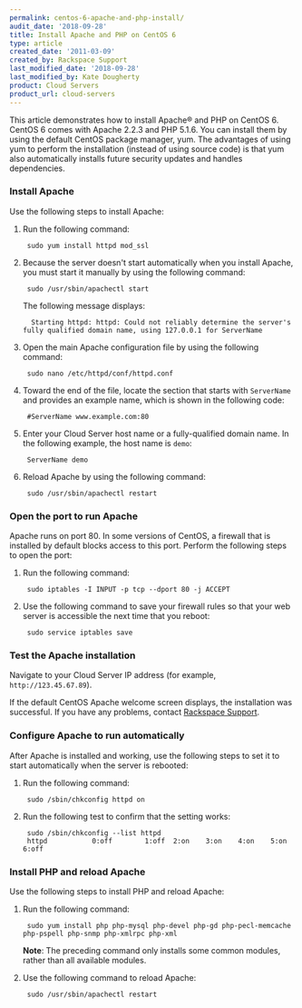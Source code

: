 ```yaml
---
permalink: centos-6-apache-and-php-install/
audit_date: '2018-09-28'
title: Install Apache and PHP on CentOS 6
type: article
created_date: '2011-03-09'
created_by: Rackspace Support
last_modified_date: '2018-09-28'
last_modified_by: Kate Dougherty
product: Cloud Servers
product_url: cloud-servers
---
```


This article demonstrates how to install Apache&reg; and PHP on CentOS 6.
CentOS 6 comes with Apache 2.2.3 and PHP 5.1.6. You can install them by using
the default CentOS package manager, yum. The advantages of using yum to perform
the installation (instead of using source code) is that yum also automatically
installs future security updates and handles dependencies.

### Install Apache

Use the following steps to install Apache:

1. Run the following command:

        sudo yum install httpd mod_ssl

2. Because the server doesn't start automatically when you install Apache, you
   must start it manually by using the following command:

        sudo /usr/sbin/apachectl start

    The following message displays:

         Starting httpd: httpd: Could not reliably determine the server's fully qualified domain name, using 127.0.0.1 for ServerName

3. Open the main Apache configuration file by using the following command:

        sudo nano /etc/httpd/conf/httpd.conf

4. Toward the end of the file, locate the section that starts with
   `ServerName` and provides an example name, which is shown in the following
   code:

        #ServerName www.example.com:80

5. Enter your Cloud Server host name or a fully-qualified domain name. In the
   following example, the host name is `demo`:

        ServerName demo

6. Reload Apache by using the following command:

        sudo /usr/sbin/apachectl restart

### Open the port to run Apache

Apache runs on port 80. In some versions of CentOS, a firewall that is
installed by default blocks access to this port. Perform the following steps to
open the port:

1. Run the following command:

        sudo iptables -I INPUT -p tcp --dport 80 -j ACCEPT

2. Use the following command to save your firewall rules so that your web
   server is accessible the next time that you reboot:

        sudo service iptables save

### Test the Apache installation

Navigate to your Cloud Server IP address (for example, `http://123.45.67.89`).

If the default CentOS Apache welcome screen displays, the installation was
successful. If you have any problems, contact
[Rackspace Support](https://www.rackspace.com/support).

### Configure Apache to run automatically

After Apache is installed and working, use the following steps to set it to
start automatically when the server is rebooted:

1. Run the following command:

        sudo /sbin/chkconfig httpd on

2. Run the following test to confirm that the setting works:

        sudo /sbin/chkconfig --list httpd
        httpd           0:off        1:off  2:on    3:on    4:on    5:on    6:off

### Install PHP and reload Apache

Use the following steps to install PHP and reload Apache:

1. Run the following command:

        sudo yum install php php-mysql php-devel php-gd php-pecl-memcache php-pspell php-snmp php-xmlrpc php-xml

    **Note**: The preceding command only installs some common modules, rather
    than all available modules.

2. Use the following command to reload Apache:

        sudo /usr/sbin/apachectl restart
